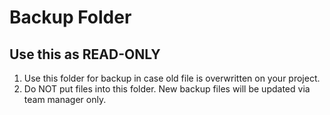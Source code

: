 # Backup Folder

## Use this as READ-ONLY

1. Use this folder for backup in case old file is overwritten on your project.
2. Do NOT put files into this folder. New backup files will be updated via team manager only.
